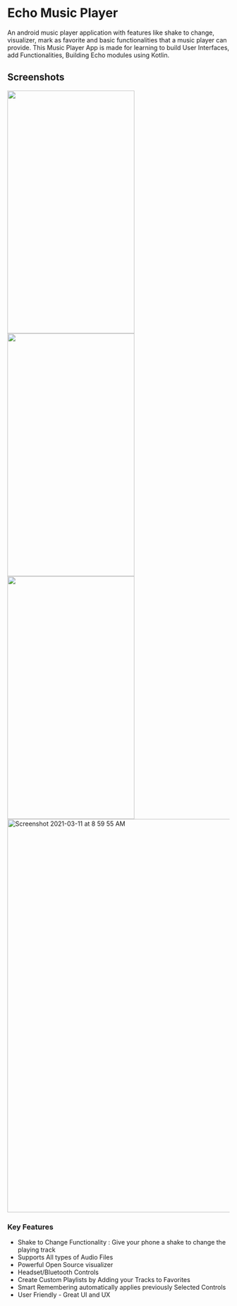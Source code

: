 # Echo Music Player

 An android music player application with features like shake to change, visualizer, mark as favorite and basic functionalities that a music player can provide.
 This Music Player App is made for learning to build User Interfaces, add Functionalities, Building Echo modules using Kotlin.
## Screenshots

<p>
  <img src="https://user-images.githubusercontent.com/30550059/55248783-83a5b280-5270-11e9-938b-62c8225a678d.png" width="288" height="550" />
  <img src="https://user-images.githubusercontent.com/30550059/55248780-830d1c00-5270-11e9-9a4d-d2727c64f45b.png" width="288" height="550" /> 
  <img src="https://user-images.githubusercontent.com/30550059/55248782-830d1c00-5270-11e9-8fe8-08a04b744336.png" width="288" height="550" />
  <img width="891" alt="Screenshot 2021-03-11 at 8 59 55 AM" src="https://user-images.githubusercontent.com/38677659/110731414-4b72c100-8248-11eb-8987-87d35d063bfd.png">
</p>

### Key Features
- Shake to Change Functionality : Give your phone a shake to change the playing track
- Supports All types of Audio Files
- Powerful Open Source visualizer
- Headset/Bluetooth Controls
- Create Custom Playlists by Adding your Tracks to Favorites
- Smart Remembering automatically applies previously Selected Controls
- User Friendly - Great UI and UX